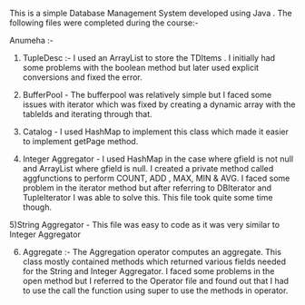   This is a simple Database Management System developed using Java . The following files were completed during the course:-

Anumeha :-

1) TupleDesc :- I used an ArrayList to store the TDItems . I initially had some problems with the boolean method but later used explicit conversions and 
fixed the error.

2) BufferPool - The bufferpool was relatively simple but I faced some issues with iterator which was fixed by creating a dynamic array with the tableIds and iterating through 
that.
3) Catalog - I used HashMap to implement this class which made it easier to implement getPage method.

4) Integer Aggregator - I used HashMap in the case where gfield is not null and ArrayList where gfield is null. I created a private method called aggfunctions to perform COUNT, ADD , MAX, MIN & AVG. I faced some problem in the iterator method but after referring to DBIterator and TupleIterator I was able to solve this. This file took quite some time though.

5)String Aggregator - This file was easy to code as it was very similar to Integer Aggregator

6) Aggregate :- The Aggregation operator computes an aggregate. This class mostly contained methods which returned various fields needed for the 
String and Integer Aggregator. I faced some problems in the open method but I referred to the Operator file and found out that I had to use 
the call the function using super to use the methods in operator.
